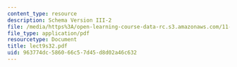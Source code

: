 ```yaml
---
content_type: resource
description: Schema Version III-2
file: /media/https%3A/open-learning-course-data-rc.s3.amazonaws.com/11-521-spatial-database-management-and-advanced-geographic-information-systems-spring-2003/963774dc586066c57d45d8d02a46c632_lect9s32.pdf
file_type: application/pdf
resourcetype: Document
title: lect9s32.pdf
uid: 963774dc-5860-66c5-7d45-d8d02a46c632
---
```

